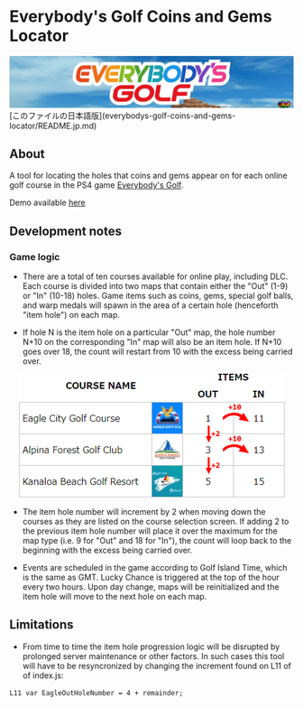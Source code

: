 # Everybody's Golf Coins and Gems Locator

<img src="readme/egbanner.jpg" />
[このファイルの日本語版](everybodys-golf-coins-and-gems-locator/README.jp.md)

## About
A tool for locating the holes that coins and gems appear on for each online golf course in the PS4 game <a href="https://store.playstation.com/en-us/product/UP9000-CUSA04687_00-EVERYBODYSGOLFUS" target="_blank">Everybody's Golf</a>.

Demo available <a href="https://TheFabulousPika.github.io/everybodys-golf-coins-and-gems-locator/" target="_blank">here<a>

## Development notes
### Game logic
* There are a total of ten courses available for online play, including DLC. Each course is divided into two maps that contain either the "Out" (1-9) or "In" (10-18) holes.
Game items such as coins, gems, special golf balls, and warp medals will spawn in the area of a certain hole (henceforth "item hole") on each map.

* If hole N is the item hole on a particular "Out" map, the hole number N+10 on the corresponding "In" map will also be an item hole. If N+10 goes over 18, the count will restart from 10 with the excess being carried over.

<p align=center><img src="readme/eglogic.png" /></p>

* The item hole number will increment by 2 when moving down the courses as they are listed on the course selection screen. If adding 2 to the previous item hole number will place it over the maximum for the map type (i.e. 9 for "Out" and 18 for "In"), the count will loop back to the beginning with the excess being carried over.

* Events are scheduled in the game according to Golf Island Time, which is the same as GMT. Lucky Chance is triggered at the top of the hour every two hours. Upon day change, maps will be reinitialized and the item hole will move to the next hole on each map.

## Limitations
* From time to time the item hole progression logic will be disrupted by prolonged server maintenance or other factors. In such cases this tool will have to be resyncronized by changing the increment found on L11 of of index.js:
```
L11 var EagleOutHoleNumber = 4 + remainder;
```

